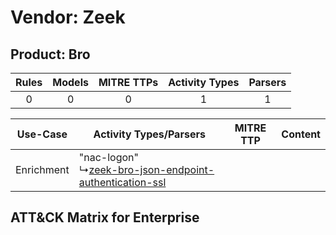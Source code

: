Vendor: Zeek
============
Product: Bro
------------
| Rules | Models | MITRE TTPs | Activity Types | Parsers |
|:-----:|:------:|:----------:|:--------------:|:-------:|
|   0   |   0    |     0      |       1        |    1    |

|  Use-Case  | Activity Types/Parsers    | MITRE TTP | Content    |
|:----------:| ---- | --------- | ---- |
| Enrichment |  "nac-logon"<br> ↳[zeek-bro-json-endpoint-authentication-ssl](Ps/pC_zeekbrojsonendpointauthenticationssl.md)<br> |    | [](RM/r_m_zeek_bro_Enrichment.md) |

ATT&CK Matrix for Enterprise
----------------------------
